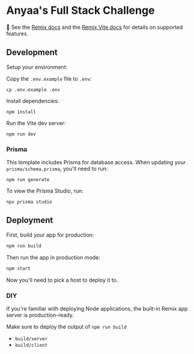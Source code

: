 # Anyaa's Full Stack Challenge

📖 See the [Remix docs](https://remix.run/docs) and the [Remix Vite docs](https://remix.run/docs/en/main/future/vite) for details on supported features.

## Development

Setup your environment:

Copy the `.env.example` file to `.env`:

```shellscript
cp .env.example .env
```

Install dependencies:

```shellscript
npm install
```

Run the Vite dev server:

```shellscript
npm run dev
```

### Prisma

This template includes Prisma for database access.
When updating your `prisma/schema.prisma`, you'll need to run:

```shellscript
npm run generate
```

To view the Prisma Studio, run:

```shellscript
npx prisma studio
```

## Deployment

First, build your app for production:

```sh
npm run build
```

Then run the app in production mode:

```sh
npm start
```

Now you'll need to pick a host to deploy it to.

### DIY

If you're familiar with deploying Node applications, the built-in Remix app server is production-ready.

Make sure to deploy the output of `npm run build`

- `build/server`
- `build/client`
